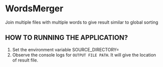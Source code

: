 # WordsMerger
Join multiple files with multiple words to give result similar to global sorting


HOW TO RUNNING THE APPLICATION?
------------------------------
1. Set the environment variable SOURCE_DIRECTORY=<Location Of directory where files are maintained>
2. Observe the console logs for `OUTPUT FILE PATH`. It will give the location of result file.